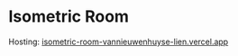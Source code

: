 # Isometric Room

Hosting: [isometric-room-vannieuwenhuyse-lien.vercel.app](https://isometric-room-vannieuwenhuyse-lien.vercel.app/)
